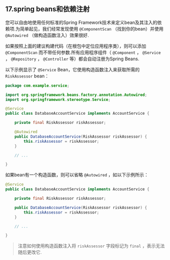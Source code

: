 ## 17.spring beans和依赖注射

您可以自由地使用任何标准的Spring Framework技术来定义bean及其注入的依赖项.为简单起见，我们经常发现使用 `@ComponentScan` （找到你的bean）并使用 `@Autowired` （做构造函数注入）效果很好.

如果按照上面的建议构建代码（在根包中定位应用程序类），则可以添加 `@ComponentScan` 而不带任何参数.所有应用程序组件（ `@Component` ， `@Service` ， `@Repository` ， `@Controller` 等）都会自动注册为Spring Beans.

以下示例显示了 `@Service`  Bean，它使用构造函数注入来获取所需的 `RiskAssessor`  bean：

```java
package com.example.service;

import org.springframework.beans.factory.annotation.Autowired;
import org.springframework.stereotype.Service;

@Service
public class DatabaseAccountService implements AccountService {

	private final RiskAssessor riskAssessor;

	@Autowired
	public DatabaseAccountService(RiskAssessor riskAssessor) {
		this.riskAssessor = riskAssessor;
	}

	// ...

}
```

如果bean有一个构造函数，则可以省略 `@Autowired` ，如以下示例所示：

```java
@Service
public class DatabaseAccountService implements AccountService {

	private final RiskAssessor riskAssessor;

	public DatabaseAccountService(RiskAssessor riskAssessor) {
		this.riskAssessor = riskAssessor;
	}

	// ...

}
```

> 注意如何使用构造函数注入将 `riskAssessor` 字段标记为 `final` ，表示无法随后更改它.

